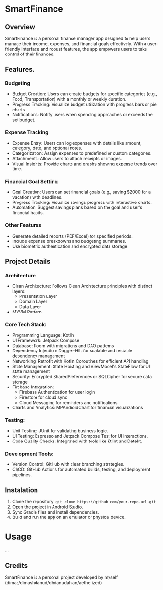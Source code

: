 # SmartFinance

## Overview
SmartFinance is a personal finance manager app designed to help users manage their income, expenses, and financial goals effectively. With a user-friendly interface and robust features, the app empowers users to take control of their finances.

## Features.
### Budgeting
- Budget Creation: Users can create budgets for specific categories (e.g., Food, Transportation) with a monthly or weekly duration.
- Progress Tracking: Visualize budget utilization with progress bars or pie charts.
- Notifications: Notify users when spending approaches or exceeds the set budget.
### Expense Tracking
- Expense Entry: Users can log expenses with details like amount, category, date, and optional notes.
- Categorization: Assign expenses to predefined or custom categories.
- Attachments: Allow users to attach receipts or images.
- Visual Insights: Provide charts and graphs showing expense trends over time.
### Financial Goal Setting
- Goal Creation: Users can set financial goals (e.g., saving $2000 for a vacation) with deadlines.
- Progress Tracking: Visualize savings progress with interactive charts.
- Automation: Suggest savings plans based on the goal and user’s financial habits.
### Other Features
- Generate detailed reports (PDF/Excel) for specified periods.
- Include expense breakdowns and budgeting summaries.
- Use biometric authentication and encrypted data storage

## Project Details
### Architecture
- Clean Architecture: Follows Clean Architecture principles with distinct layers:
  - Presentation Layer
  - Domain Layer
  - Data Layer
- MVVM Pattern
### Core Tech Stack:
- Programming Language: Kotlin
- UI Framework: Jetpack Compose
- Database: Room with migrations and DAO patterns
- Dependency Injection: Dagger-Hilt for scalable and testable dependency management
- Networking: Retrofit with Kotlin Coroutines for efficient API handling
- State Management: State Hoisting and ViewModel's StateFlow for UI state management
- Security: Encrypted SharedPreferences or SQLCipher for secure data storage
- Firebase Integration:
  - Firebase Authentication for user login
  - Firestore for cloud sync
  - Cloud Messaging for reminders and notifications
- Charts and Analytics: MPAndroidChart for financial visualizations
### Testing:
- Unit Testing: JUnit for validating business logic.
- UI Testing: Espresso and Jetpack Compose Test for UI interactions.
- Code Quality Checks: Integrated with tools like Ktlint and Detekt.
### Development Tools:
- Version Control: GitHub with clear branching strategies.
- CI/CD: GitHub Actions for automated builds, testing, and deployment pipelines.

[//]: # (- Performance Optimization:)

[//]: # (  - Android Profiler for debugging and performance analysis. )

[//]: # (  - LeakCanary for detecting memory leaks.)

[//]: # (- Analytics: Firebase Analytics or Mixpanel for user behavior tracking.)


## Instalation
1. Clone the repository:
`git clone https://github.com/your-repo-url.git`
2. Open the project in Android Studio.
3. Sync Gradle files and install dependencies.
4. Build and run the app on an emulator or physical device.

# Usage
...

## Credits
SmartFinance is a personal project developed by myself (dimas/dimashdanud/dhdanudahlan/aetherized)
